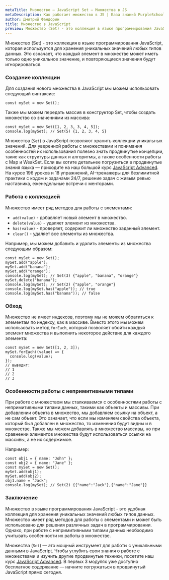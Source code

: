 ```yaml
---
metaTitle: Множество – JavaScript Set – Множества в JS
metaDescription: Как работает множество в JS | База знаний PurpleSchool
author: Дмитрий Фандорин
title: Множество в JavaScript
preview: Множество (Set) - это коллекция в языке программирования JavaScript, которая используется для хранения уникальных значений любых типов данных...
---
```


Множество (Set) - это коллекция в языке программирования JavaScript, которая используется для хранения уникальных значений любых типов данных. Это означает, что каждый элемент в множестве может иметь только одно уникальное значение, и повторяющиеся значения будут игнорироваться.

### Создание коллекции

Для создания нового множества в JavaScript мы можем использовать следующий синтаксис:
```
const mySet = new Set();
```
Также мы можем передать массив в конструктор Set, чтобы создать множество со значениями из массива:
```
const mySet = new Set([1, 2, 3, 3, 4, 5]);
console.log(mySet); // Set(5) {1, 2, 3, 4, 5}
```

Множества (`Set`) в JavaScript позволяют хранить коллекции уникальных значений. Для уверенной работы с множествами и понимания особенностей их использования полезно знать продвинутые концепции, такие как структуры данных и алгоритмы, а также особенности работы с Map и WeakSet. Если вы хотите детальнее погрузиться в продвинутые знания языка — приходите на наш большой курс [JavaScript Advanced](https://purpleschool.ru/course/javascript-advanced?utm_source=knowledgebase&utm_medium=text&utm_campaign=kak-rabotaet-mnozhestvo-javascript). На курсе 196 уроков и 18 упражнений, AI-тренажеры для безлимитной практики с кодом и задачами 24/7, решение задач с живым ревью наставника, еженедельные встречи с менторами.

### Работа с коллекцией

Множество имеет ряд методов для работы с элементами:
- `add(value)` - добавляет новый элемент в множество.
- `delete(value)` - удаляет элемент из множества.
- `has(value)` - проверяет, содержит ли множество заданный элемент.
- `clear()` - удаляет все элементы из множества.

Например, мы можем добавить и удалить элементы из множества следующим образом:
```
const mySet = new Set();
mySet.add("apple");
mySet.add("banana");
mySet.add("orange");
console.log(mySet); // Set(3) {"apple", "banana", "orange"}
mySet.delete("banana");
console.log(mySet); // Set(2) {"apple", "orange"}
console.log(mySet.has("apple")); // true
console.log(mySet.has("banana")); // false
```

### Обход

Множество не имеет индексов, поэтому мы не можем обратиться к элементам по индексу, как в массиве. Вместо этого мы можем использовать метод `forEach`, который позволяет обойти каждый элемент множества и выполнить некоторое действие для каждого элемента:
```
const mySet = new Set([1, 2, 3]);
mySet.forEach((value) => {
  console.log(value);
});
// выводит:
// 1
// 2
// 3
```

### Особенности работы с непримитивными типами

При работе с множеством мы сталкиваемся с особенностями работы с непримитивными типами данных, такими как объекты и массивы. При добавлении объекта в множество, мы добавляем ссылку на объект, а не сам объект. Это означает, что если мы изменяем свойства объекта, который был добавлен в множество, то изменения будут видны и в множестве. Также мы можем добавлять в множество массивы, но при сравнении элементов множества будут использоваться ссылки на массивы, а не их содержимое.

Например:
```
const obj1 = { name: "John" };
const obj2 = { name: "Jane" };
const mySet = new Set();
mySet.add(obj1);
mySet.add(obj2);
obj1.name = "Jack";
console.log(mySet); // Set(2) {{"name":"Jack"},{"name":"Jane"}}
```

### Заключение

Множество в языке программирования JavaScript - это удобная коллекция для хранения уникальных значений любых типов данных. Множество имеет ряд методов для работы с элементами и может быть использовано для решения различных задач в программировании. Однако, при работе с непримитивными типами данных необходимо учитывать особенности их работы в множестве.

Множества (`Set`) — это мощный инструмент для работы с уникальными данными в JavaScript. Чтобы углубить свои знания о работе с множествами и изучить другие продвинутые техники, посетите наш курс [JavaScript Advanced](https://purpleschool.ru/course/javascript-advanced?utm_source=knowledgebase&utm_medium=text&utm_campaign=kak-rabotaet-mnozhestvo-javascript). В первых 3 модулях уже доступно бесплатное содержание — начните погружаться в продвинутый JavaScript прямо сегодня.

